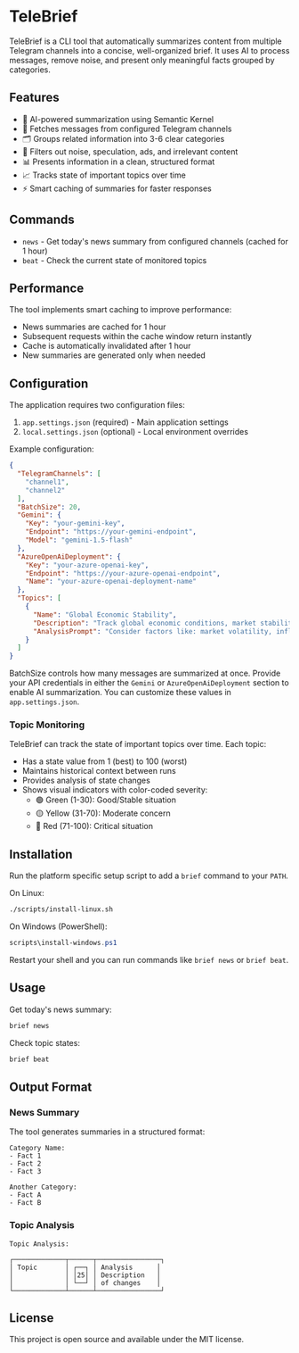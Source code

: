 # TeleBrief

TeleBrief is a CLI tool that automatically summarizes content from multiple Telegram channels into a concise,
well-organized brief. It uses AI to process messages, remove noise, and present only meaningful facts grouped by
categories.

## Features

- 🤖 AI-powered summarization using Semantic Kernel
- 📱 Fetches messages from configured Telegram channels
- 🗂️ Groups related information into 3-6 clear categories
- 🚫 Filters out noise, speculation, ads, and irrelevant content
- 📊 Presents information in a clean, structured format
- 📈 Tracks state of important topics over time
- ⚡ Smart caching of summaries for faster responses

## Commands

- `news` - Get today's news summary from configured channels (cached for 1 hour)
- `beat` - Check the current state of monitored topics

## Performance

The tool implements smart caching to improve performance:

- News summaries are cached for 1 hour
- Subsequent requests within the cache window return instantly
- Cache is automatically invalidated after 1 hour
- New summaries are generated only when needed

## Configuration

The application requires two configuration files:

1. `app.settings.json` (required) - Main application settings
2. `local.settings.json` (optional) - Local environment overrides

Example configuration:

```json
{
  "TelegramChannels": [
    "channel1",
    "channel2"
  ],
  "BatchSize": 20,
  "Gemini": {
    "Key": "your-gemini-key",
    "Endpoint": "https://your-gemini-endpoint",
    "Model": "gemini-1.5-flash"
  },
  "AzureOpenAiDeployment": {
    "Key": "your-azure-openai-key",
    "Endpoint": "https://your-azure-openai-endpoint",
    "Name": "your-azure-openai-deployment-name"
  },
  "Topics": [
    {
      "Name": "Global Economic Stability",
      "Description": "Track global economic conditions, market stability, and financial risks.",
      "AnalysisPrompt": "Consider factors like: market volatility, inflation rates, currency stability, trade relations, and economic growth indicators. Higher numbers indicate increased economic risks and instability."
    }
  ]
}
```

BatchSize controls how many messages are summarized at once. Provide your API credentials in either the `Gemini` or `AzureOpenAiDeployment` section to enable AI summarization. You can customize these values in `app.settings.json`.

### Topic Monitoring

TeleBrief can track the state of important topics over time. Each topic:

- Has a state value from 1 (best) to 100 (worst)
- Maintains historical context between runs
- Provides analysis of state changes
- Shows visual indicators with color-coded severity:
    - 🟢 Green (1-30): Good/Stable situation
    - 🟡 Yellow (31-70): Moderate concern
    - 🔴 Red (71-100): Critical situation

## Installation

Run the platform specific setup script to add a `brief` command to your `PATH`.

On Linux:

```bash
./scripts/install-linux.sh
```

On Windows (PowerShell):

```powershell
scripts\install-windows.ps1
```

Restart your shell and you can run commands like `brief news` or `brief beat`.

## Usage

Get today's news summary:

```bash
brief news
```

Check topic states:

```bash
brief beat
```

## Output Format

### News Summary

The tool generates summaries in a structured format:

```
Category Name:
- Fact 1
- Fact 2
- Fact 3

Another Category:
- Fact A
- Fact B
```

### Topic Analysis

```
Topic Analysis:

┌─────────────┬──────┬────────────────┐
│ Topic       │ ┌──┐ │ Analysis      │
│             │ │25│ │ Description   │
│             │ └──┘ │ of changes    │
└─────────────┴──────┴────────────────┘
```

## License

This project is open source and available under the MIT license.
